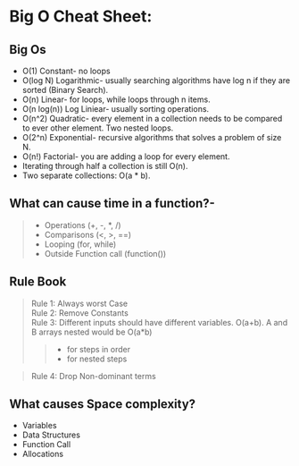 # Big O Cheat Sheet:
## Big Os
- O(1) Constant- no loops
- O(log N) Logarithmic- usually searching algorithms have log n if they are sorted (Binary Search).
- O(n) Linear- for loops, while loops through n items.
- O(n log(n)) Log Liniear- usually sorting operations.
- O(n^2) Quadratic- every element in a collection needs to be compared to ever other element. Two nested loops.
- O(2^n) Exponential- recursive algorithms that solves a problem of size N.
- O(n!) Factorial- you are adding a loop for every element.
- Iterating through half a collection is still O(n).
- Two separate collections: O(a * b).
## What can cause time in a function?-
> - Operations (+, -, *, /)
> - Comparisons (<, >, ==)
> - Looping (for, while)
> - Outside Function call (function())
## Rule Book
> Rule 1: Always worst Case\
> Rule 2: Remove Constants\
> Rule 3: Different inputs should have different variables. O(a+b). A and B arrays nested would be O(a*b)
> > - for steps in order
> > - for nested steps 

> Rule 4: Drop Non-dominant terms
## What causes Space complexity?
- Variables
- Data Structures
- Function Call
- Allocations